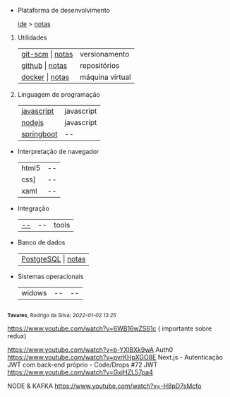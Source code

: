 
- Plataforma de desenvolvimento 

    [ide](https://en.wikipedia.org/wiki/Integrated_development_environment) > [notas](utils/ide/readme.md)


1. Utilidades

    |  |  |
    |--|--|
    | [git-scm](https://git-scm.com/) \| [notas](versionamento/git/readme.md) | versionamento |
    | [github](https://github.com/) \| [notas](repo/github/readme.md) | repositórios |
    | [docker](https://www.docker.com/) \| [notas](utils/vm/docker/readme.md) | máquina virtual |

2. Linguagem de programação

    |  |  |
    |--|--|
    | [javascript](npm/javascript/readme.md) | javascript |
    | [nodejs](npm/readme.md) | javascript |
    | [springboot](springboot/readme.md)|--|

- Interpretação de navegador

    |  |  |
    |--|--|
    |html5|--|
    |css]|--|
    |xaml|--|


- Integração

    |  |  |  |
    |--|--|--|
    | [--](--) | -- | tools |

- Banco de dados

    |  |
    |--|
    | [PostgreSQL](https://www.postgresql.org/) \| [notas](databases/postgresql/readme.md) |

- Sistemas operacionais

    |  |  |  |
    |--|--|--|
    | widows | -- | -- |


<sub><sub>
---
<sub>**Tavares**, Rodrigo da Silva; *2022-01-02 13:25*</sub>


https://www.youtube.com/watch?v=6WB16wZS61c ( importante sobre redux)


https://www.youtube.com/watch?v=b-YXlBXk9wA
Auth0
https://www.youtube.com/watch?v=pvrKHpXGO8E
Next.js - Autenticação JWT com back-end próprio - Code/Drops #72
JWT
https://www.youtube.com/watch?v=GxjHZL57pa4

NODE & KAFKA
https://www.youtube.com/watch?v=-H8pD7sMcfo